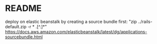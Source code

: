 # README

deploy on elastic beanstalk by creating a source bundle first:
"zip ../rails-default.zip -r * .[^.]*"
https://docs.aws.amazon.com/elasticbeanstalk/latest/dg/applications-sourcebundle.html
